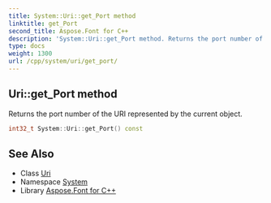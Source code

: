 ```yaml
---
title: System::Uri::get_Port method
linktitle: get_Port
second_title: Aspose.Font for C++
description: 'System::Uri::get_Port method. Returns the port number of the URI represented by the current object in C++.'
type: docs
weight: 1300
url: /cpp/system/uri/get_port/
---
```

## Uri::get_Port method


Returns the port number of the URI represented by the current object.

```cpp
int32_t System::Uri::get_Port() const
```

## See Also

* Class [Uri](../)
* Namespace [System](../../)
* Library [Aspose.Font for C++](../../../)
